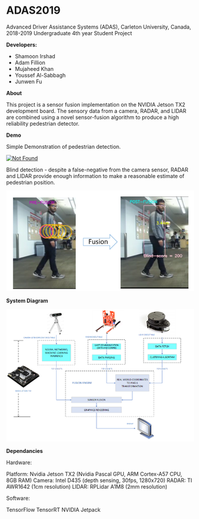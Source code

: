 # ADAS2019
Advanced Driver Assistance Systems (ADAS), Carleton University, Canada, 2018-2019
Undergraduate 4th year Student Project

**Developers:**
- Shamoon Irshad
- Adam Fillion
- Mujaheed Khan
- Youssef Al-Sabbagh
- Junwen Fu

**About**

This project is a sensor fusion implementation on the NVIDIA Jetson TX2 development board. The sensory data from a camera, RADAR, and LIDAR are combined using a novel sensor-fusion algorithm to produce a high reliability pedestrian detector.

**Demo**

Simple Demonstration of pedestrian detection.

[![Not Found](https://img.youtube.com/vi/swne_90ZV08/0.jpg)](https://www.youtube.com/watch?v=swne_90ZV08)

Blind detection - despite a false-negative from the camera sensor, RADAR and LIDAR provide enough information to make a reasonable estimate of pedestrian position.

<img src="/media/blind.PNG">

**System Diagram**

<img src="/media/system_diagram.PNG">

**Dependancies**

Hardware: 

Platform: Nvidia Jetson TX2 (Nvidia Pascal GPU, ARM Cortex-A57 CPU, 8GB RAM)
Camera: Intel D435 (depth sensing, 30fps, 1280x720)
RADAR: TI AWR1642 (1cm resolution)
LIDAR: RPLidar A1M8 (2mm resolution)

Software:

TensorFlow
TensorRT
NVIDIA Jetpack
